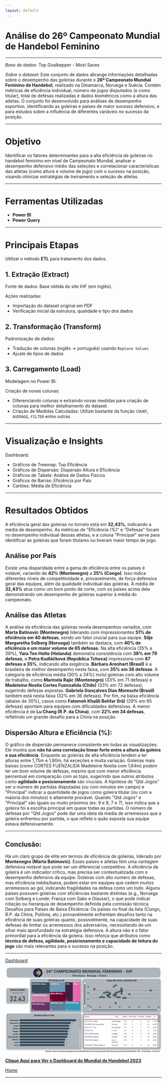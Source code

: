 ```yaml
---
layout: default
---
```


# Análise do 26º Campeonato Mundial de Handebol Feminino

---
*Base de dados:* Top Goalkepper - Most Saves

*Sobre o dataset:* Este conjunto de dados abrange informações detalhadas sobre o desempenho das goleiras durante o **26º Campeonato Mundial Feminino de Handebol**, realizado na Dinamarca, Noruega e Suécia. Contém métricas de eficiência individual, número de jogos disputados (e como titular), total de defesas realizadas e dados biométricos como a altura das atletas. O conjunto foi desenvolvido para análises de desempenho esportivo, identificando as goleiras e países de maior sucesso defensivo, e para estudos sobre a influência de diferentes variáveis no sucesso da posição.

---

# Objetivo
Identificar os fatores determinantes para a alta eficiência de goleiras no handebol feminino em nível de Campeonato Mundial, analisar o desempenho defensivo médio das seleções e correlacionar características das atletas (como altura e volume de jogo) com o sucesso na posição, visando otimizar estratégias de treinamento e seleção de atletas.

---

# Ferramentas Utilizadas
* **Power BI**
* **Power Query**

---

# Principais Etapas
Utilizei o método **ETL** para tratamento dos dados.

## 1. Extração (Extract)
Fonte de dados: Base obtida do site IHF (em inglês).

Ações realizadas:
* Importação do dataset original em PDF
* Verificação inicial da estrutura, qualidade e tipo dos dados

## 2. Transformação (Transform)
Padronização de dados:

* Tradução de colunas (inglês → português) usando `Replace Values`
* Ajuste de tipos de dados

## 3. Carregamento (Load)
Modelagem no Power BI:

Criação de novas colunas:
* Diferenciando colunas e extraindo novas medidas para criação de colunas para melhor detalhamento do dataset.
* Criação de Medidas Calculadas: Utilizei bastante da função `COUNT`, `AVERAGE`, `FILTER` entre outras.

---

# Visualização e Insights

Dashboard:
* Gráficos de Treemap: Top Eficiência
* Gráficos de Dispersão: Dispersão Altura e Eficiência
* Gráficos de Tabela: Análise de Dados Físicos
* Gráficos de Barras: Eficiência por País
* Cartões: Média de Eficiência

---

# Resultados Obtidos

A eficiência geral das goleiras no torneio está em **32,43%**, indicando a média de desempenho. As métricas de "Eficiência (%)" e "Defesas" focam no desempenho individual dessas atletas, e a coluna "Principal" serve para identificar as goleiras que foram titulares ou tiveram maior tempo de jogo.

## Análise por País

Existe uma disparidade entre a gama de eficiência entre os países é notável, variando de **42% (Montenegro)** a **25% (Congo)**. Isso indica diferentes níveis de competitividade e, provavelmente, de força defensiva geral das equipes, além da qualidade individual das goleiras. A média de **32,43%** atua como um bom ponto de corte, com os países acima dela demonstrando um desempenho de goleiras superior à média do campeonato.

## Análise das Atletas

A análise da eficiência das goleiras revela desempenhos variados, com **Marta Batinovic (Montenegro)** liderando com impressionantes **51% de eficiência em 40 defesas**, sendo um fator crucial para sua equipe. **Silje Margaretha Solberg (Noruega)** também se destaca, com **40% de eficiência e um maior volume de 65 defesas**. Na alta eficiência (35% a 39%), **Yara Ten Holte (Holanda)** demonstra consistência com **38% em 79 defesas**, e **Petra Kudláčková (República Tcheca)** impressiona com **87 defesas a 35%**, indicando alta exigência. **Bárbara Arenhart (Brasil)** é a brasileira de melhor desempenho nesta faixa, com **35% em 36 defesas**. A categoria de eficiência média (30% a 34%) inclui goleiras com alto volume de trabalho, como **Marinela Rajic (Montenegro)** (33% em 71 defesas) e **Madeleine Noelia Cortes Fuenzalida (Chile)** (33% em 72 defesas), sugerindo defesas expostas. **Gabriela Gonçalves Dias Moreschi (Brasil)** também está nesta faixa (32% em 36 defesas). Por fim, na baixa eficiência (abaixo de 30%), casos como **Fatemeh Khalili Behfar (Irã)** (29% em 65 defesas) apontam para equipes com dificuldades defensivas. A menor eficiência é de **Lu Chang (R.P. da China)**, com **22% em 34 defesas**, refletindo um grande desafio para a China na posição.

## Dispersão Altura e Eficiência (%):

O gráfico de dispersão permanece consistente em todas as visualizações. Ele mostra que **não há uma correlação linear forte entre a altura da goleira e sua eficiência**. Enquanto as goleiras de alta eficiência tendem a ter alturas entre 1,75m e 1,90m, há exceções e muita variação. Goleiras mais baixas (como CORTES FUENZALIDA Madeleine Noelia com 1,64m) podem ter um bom volume de defesas, mesmo que com menor eficiência percentual em comparação com as tops, sugerindo que outros atributos como **agilidade e posicionamento** são cruciais. A hipótese de "Qtd Jogos" ser o número de partidas disputadas (ou com minutos em campo) e "Principal" indicar a quantidade de jogos como goleira titular (ou com a maioria dos minutos) é altamente provável. Quando "Qtd Jogos" e "Principal" são iguais ou muito próximos (ex: 9 e 9, 7 e 7), isso indica que a goleira foi a escolha principal em quase todas as partidas. O número de defesas por "Qtd Jogos" pode dar uma ideia da média de arremessos que a goleira enfrentou por partida, o que reflete o quão exposta sua equipe estava defensivamente.

---

## Conclusão:

Há um claro grupo de elite em termos de eficiência de goleiras, liderado por **Montenegro (Marta Batimovic)**. Esses países e atletas têm uma vantagem defensiva notável que pode ser um diferencial competitivo. A eficiência da goleira é um indicador crítico, mas precisa ser contextualizada com o desempenho defensivo da equipe. Goleiras com alto número de defesas, mas eficiência média/baixa, podem estar em equipes que cedem muitos arremessos ao gol, indicando fragilidades na defesa como um todo. Alguns países possuem goleiras com eficiências bastante distintas (e.g., Noruega com Solberg e Lunde; França com Sako e Glauser), o que pode indicar rotação ou hierarquia de desempenho definida pela comissão técnica. Desafios para Países de Baixa Eficiência: Os países no final da lista (Congo, R.P. da China, Polônia, etc.) provavelmente enfrentam desafios tanto na eficiência de suas goleiras quanto, possivelmente, na capacidade de suas defesas de limitar os arremessos dos adversários, necessitando de um olhar mais aprofundado na estratégia defensiva. A altura não é o fator primordial para a eficiência da goleira. Isso reforça que atributos como **técnica de defesa, agilidade, posicionamento e capacidade de leitura do jogo** são mais relevantes para o sucesso na posição.

---

[Dashboard]( https://app.powerbi.com/reportEmbed?reportId=744d62b4-6510-4554-9099-64707eabed41&autoAuth=true&ctid=a91f5f37-8f33-43e2-80ba-8d749a5ded51)

![Campeonato Mundial Feminino](images/26%20mundial%20feminino.png)

[**Clique Aqui para Ver o Dashboard do Mundial de Handebol 2023**](https://app.powerbi.com/view?r=eyJrIjoiNTBkMjMzMmEtNDE4Ni00MGY2LWI1MTYtMThhZGU4YTc1MzEwIiwidCI6ImE5MWY1ZjM3LThmMzMtNDNlMi04MGJhLThkNzQ5YTVkZWQ1MSJ9&pageName=baf517194afd146312be)

[Home](https://tamirisguerreiro.github.io/site)

---

